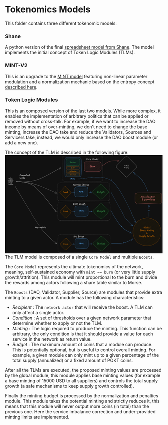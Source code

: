 # Tokenomics Models

This folder contains three different tokenomic models:

### Shane
A python version of the final [spreadsheet model from Shane](https://docs.google.com/spreadsheets/d/1-_G8VCQ7WbytNmps_N6LhQJatPN3CvV6z2_e0bN9cC0/edit
).
The model implements the initial concept of Token Logic Modules (TLMs).

### MINT-V2
This is an upgrade to the [MINT model](https://forum.pokt.network/t/mint-incentivizing-network-transformation-mint/4522) featuring non-linear parameter modulation and a normalization mechanic based on the entropy concept [described here](https://forum.pokt.network/t/v1-how-to-enforce-fairness-and-decentralization-a-first-approach/3992).


### Token Logic Modules
This is an composed version of the last two models. While more complex, it enables the implementation of arbitrary politics  that can be applied or removed without cross-talk. For example, if we want to increase the DAO income by means of over-minting, we don't need to change the base minting, increase the DAO take and reduce the Validators, Sources and Servicers take, instead, we would only increase the DAO boost module (or add a new one).

The concept of the TLM is described in the following figure:
![TLMs Flow Diagram](../assets/TLMs.png)
The TLM model is composed of a single `Core Model`  and multiple `Boosts`.

The `Core Model` represents the ultimate tokenomics of the network, meaning, self-sustained economy with `mint == burn` (or very little supply growth/attrition). This module will mint proportional to the burn and divide the rewards among actors following a share table similar to Morse.

The `Boosts` (DAO, Validator, Supplier, Source) are modules that provide extra minting to a given actor. A module has the following characteristics:
- *Recipient* : The `network actor` that will receive the boost. A TLM can only affect a single actor.
- *Condition* : A set of thresholds over a given network parameter that determine whether to apply or not the TLM. 
- *Minting* : The logic required to produce the minting. This function can be arbitrary, the only condition is that it should provide a value for each service in the network as return value.
- *Budget* : The maximum amount of coins that a module can produce. This is potentially optional, but is useful to control overall minting. For example, a given module can only mint up to a given percentage of the total supply (annualized) or a fixed amount of POKT coins.

After all the TLMs are executed, the proposed minting values are processed by the global module, this module applies base minting values (for example a base minting of 15000 USD to all suppliers) and controls the total supply growth (a safe mechanisms to keep supply growth controlled).

Finally the minting budget is processed by the normalization and penalties module. This module takes the potential minting and strictly reduces it, this means that this module will never output more coins (in total) than the previous one. Here the service imbalance correction and under-provided minting limits are implemented.
